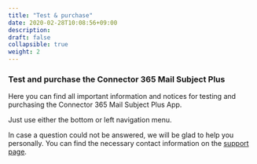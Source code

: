 ```yaml
---
title: "Test & purchase"
date: 2020-02-28T10:08:56+09:00
description: 
draft: false
collapsible: true
weight: 2
---
```

### Test and purchase the Connector 365 Mail Subject Plus

Here you can find all important information and notices for testing and purchasing the Connector 365 Mail Subject Plus App.

Just use either the bottom or left navigation menu.

In case a question could not be answered, we will be glad to help you personally. You can find the necessary contact information on the [support page](en-us/apps/help-and-support/).